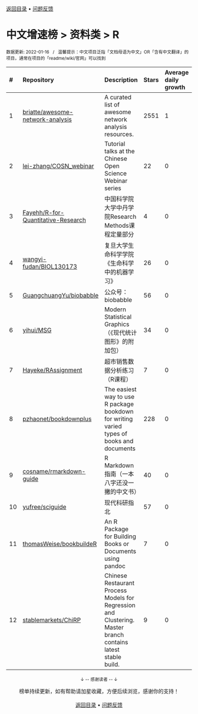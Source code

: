 <a href="https://gitee.com/GrowingGit/GitHub-Chinese-Top-Charts#github中文排行榜">返回目录</a> • <a href="/content/docs/feedback.md">问题反馈</a>

# 中文增速榜 > 资料类 > R
<sub>数据更新: 2022-01-16&nbsp;&nbsp;&nbsp;/&nbsp;&nbsp;&nbsp;温馨提示：中文项目泛指「文档母语为中文」OR「含有中文翻译」的项目，通常在项目的「readme/wiki/官网」可以找到</sub>

|#|Repository|Description|Stars|Average daily growth|Updated|
|:-|:-|:-|:-|:-|:-|
|1|[briatte/awesome-network-analysis](https://github.com/briatte/awesome-network-analysis)|A curated list of awesome network analysis resources.|2551|1|2021-11-17|
|2|[lei-zhang/COSN_webinar](https://github.com/lei-zhang/COSN_webinar)|Tutorial talks at the Chinese Open Science Webinar series|22|0|2021-08-31|
|3|[Fayehh/R-for-Quantitative-Research](https://github.com/Fayehh/R-for-Quantitative-Research)|中国科学院大学中丹学院Research Methods课程定量部分|4|0|2021-08-23|
|4|[wangyi-fudan/BIOL130173](https://github.com/wangyi-fudan/BIOL130173)|复旦大学生命科学学院《生命科学中的机器学习》|26|0|2021-10-02|
|5|[GuangchuangYu/biobabble](https://github.com/GuangchuangYu/biobabble)|公众号：biobabble|56|0|2021-09-26|
|6|[yihui/MSG](https://github.com/yihui/MSG)|Modern Statistical Graphics （《现代统计图形》的附加包）|34|0|2021-08-15|
|7|[Hayeke/RAssignment](https://github.com/Hayeke/RAssignment)|超市销售数据分析练习（R课程）|7|0|2021-10-10|
|8|[pzhaonet/bookdownplus](https://github.com/pzhaonet/bookdownplus)|The easiest way to use R package bookdown for  writing varied types of books and documents |228|0|2021-12-31|
|9|[cosname/rmarkdown-guide](https://github.com/cosname/rmarkdown-guide)|R Markdown 指南（一本八字还没一撇的中文书）|40|0|2021-12-08|
|10|[yufree/sciguide](https://github.com/yufree/sciguide)|现代科研指北|57|0|2021-12-22|
|11|[thomasWeise/bookbuildeR](https://github.com/thomasWeise/bookbuildeR)|An R Package for Building Books or Documents using pandoc|7|0|2021-08-31|
|12|[stablemarkets/ChiRP](https://github.com/stablemarkets/ChiRP)|Chinese Restaurant Process Models for Regression and Clustering. Master branch contains latest stable build.|9|0|2021-07-22|

<div align="center">
    <p><sub>↓ -- 感谢读者 -- ↓</sub></p>
    榜单持续更新，如有帮助请加星收藏，方便后续浏览，感谢你的支持！
</div>

<br/>

<div align="center"><a href="https://gitee.com/GrowingGit/GitHub-Chinese-Top-Charts#github中文排行榜">返回目录</a> • <a href="/content/docs/feedback.md">问题反馈</a></div>
